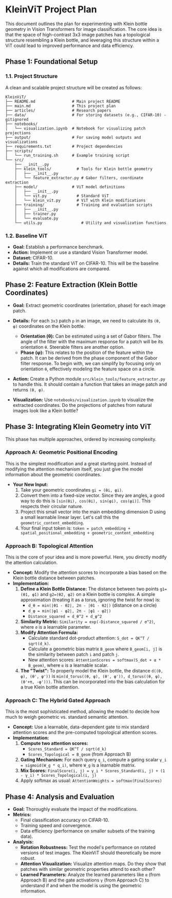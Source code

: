 # KleinViT Project Plan

This document outlines the plan for experimenting with Klein bottle geometry in Vision Transformers for image classification. The core idea is that the space of high-contrast 3x3 image patches has a topological structure resembling a Klein bottle, and leveraging this structure within a ViT could lead to improved performance and data efficiency.

## Phase 1: Foundational Setup

### 1.1. Project Structure

A clean and scalable project structure will be created as follows:

```
KleinViT/
├── README.md                # Main project README
├── main.md                  # This project plan
├── articles/                # Research papers
├── data/                    # For storing datasets (e.g., CIFAR-10) - gitignored
├── notebooks/
│   └── visualization.ipynb  # Notebook for visualizing patch projections
├── output/                  # For saving model outputs and visualizations
├── requirements.txt         # Project dependencies
├── scripts/
│   └── run_training.sh      # Example training script
└── src/
    ├── __init__.py
    ├── klein_tools/           # Tools for Klein bottle geometry
    │   ├── __init__.py
    │   └── feature_extractor.py # Gabor filters, coordinate extraction
    ├── model/               # ViT model definitions
    │   ├── __init__.py
    │   └── vit.py             # Standard ViT
    │   └── klein_vit.py       # ViT with Klein modifications
    ├── training/              # Training and evaluation scripts
    │   ├── __init__.py
    │   ├── trainer.py
    │   └── evaluate.py
    └── utils.py                 # Utility and visualization functions
```

### 1.2. Baseline ViT

*   **Goal:** Establish a performance benchmark.
*   **Action:** Implement or use a standard Vision Transformer model.
*   **Dataset:** CIFAR-10.
*   **Details:** Train the standard ViT on CIFAR-10. This will be the baseline against which all modifications are compared.

## Phase 2: Feature Extraction (Klein Bottle Coordinates)

*   **Goal:** Extract geometric coordinates (orientation, phase) for each image patch.
*   **Details:** For each `3x3` patch `p` in an image, we need to calculate its `(θ, φ)` coordinates on the Klein bottle.
    *   **Orientation (θ):** Can be estimated using a set of Gabor filters. The angle of the filter with the maximum response for a patch will be its orientation `θ`. Steerable filters are another option.
    *   **Phase (φ):** This relates to the position of the feature within the patch. It can be derived from the phase component of the Gabor filter response. To begin with, we can simplify by focusing only on orientation `θ`, effectively modeling the feature space on a circle.

*   **Action:** Create a Python module `src/klein_tools/feature_extractor.py` to handle this. It should contain a function that takes an image patch and returns `(θ, φ)`.
*   **Visualization:** Use `notebooks/visualization.ipynb` to visualize the extracted coordinates. Do the projections of patches from natural images look like a Klein bottle?

## Phase 3: Integrating Klein Geometry into ViT

This phase has multiple approaches, ordered by increasing complexity.

### Approach A: Geometric Positional Encoding

This is the simplest modification and a great starting point. Instead of modifying the attention mechanism itself, you just give the model information about the geometric coordinates.

*   **Your New Input:**
    1.  Take your geometric coordinates `gi = (θi, φi)`.
    2.  Convert them into a fixed-size vector. Since they are angles, a good way to do this is `[sin(θi), cos(θi), sin(φi), cos(φi)]`. This respects their circular nature.
    3.  Project this small vector into the main embedding dimension D using a small learnable linear layer. Let's call this the `geometric_content_embedding`.
    4.  Your final input token is: `token = patch_embedding + spatial_positional_embedding + geometric_content_embedding`

### Approach B: Topological Attention

This is the core of your idea and is more powerful. Here, you directly modify the attention calculation.

*   **Concept:** Modify the attention scores to incorporate a bias based on the Klein bottle distance between patches.
*   **Implementation:**
    1.  **Define a Klein Bottle Distance:** The distance between two points `g1=(θ1, φ1)` and `g2=(θ2, φ2)` on a Klein bottle is complex. A simple approximation (treating it as a torus, ignoring the twist for now) is:
        *   `d_θ = min(|θ1 - θ2|, 2π - |θ1 - θ2|)` (distance on a circle)
        *   `d_φ = min(|φ1 - φ2|, 2π - |φ1 - φ2|)`
        *   `Distance_squared = d_θ^2 + d_φ^2`
    2.  **Similarity Metric:** `Similarity = exp(-Distance_squared / σ^2)`, where `σ` is a learnable parameter.
    3.  **Modify Attention Formula:**
        *   Calculate standard dot-product attention: `S_dot = QK^T / sqrt(d_k)`.
        *   Calculate a geometric bias matrix `B_geom` where `B_geom[i, j]` is the similarity between patch `i` and patch `j`.
        *   New attention scores: `AttentionScores = softmax(S_dot + α * B_geom)`, where `α` is a learnable scalar.
    4.  **The "Twist":** To properly model the Klein bottle, the distance `d((θ, φ), (θ', φ'))` is `min(d_torus((θ, φ), (θ', φ')), d_torus((θ, φ), (θ'+π, -φ')))`. This can be incorporated into the bias calculation for a true Klein bottle attention.

### Approach C: The Hybrid Gated Approach

This is the most sophisticated method, allowing the model to decide how much to weigh geometric vs. standard semantic attention.

*   **Concept:** Use a learnable, data-dependent gate to mix standard attention scores and the pre-computed topological attention scores.
*   **Implementation:**
    1.  **Compute two attention scores:**
        *   `Scores_Standard = QK^T / sqrt(d_k)`
        *   `Scores_Topological = B_geom` (from Approach B)
    2.  **Gating Mechanism:** For each query `q_i`, compute a gating scalar `γ_i = sigmoid(W_g * q_i)`, where `W_g` is a learnable matrix.
    3.  **Mix Scores:** `FinalScore(i, j) = γ_i * Scores_Standard(i, j) + (1 - γ_i) * Scores_Topological(i, j)`
    4.  Apply softmax as usual: `AttentionWeights = softmax(FinalScores)`

## Phase 4: Analysis and Evaluation

*   **Goal:** Thoroughly evaluate the impact of the modifications.
*   **Metrics:**
    *   Final classification accuracy on CIFAR-10.
    *   Training speed and convergence.
    *   Data efficiency (performance on smaller subsets of the training data).
*   **Analysis:**
    *   **Rotation Robustness:** Test the model's performance on rotated versions of test images. The KleinViT should theoretically be more robust.
    *   **Attention Visualization:** Visualize attention maps. Do they show that patches with similar geometric properties attend to each other?
    *   **Learned Parameters:** Analyze the learned parameters like `α` (from Approach B) and the gate activations `γ` (from Approach C) to understand if and when the model is using the geometric information.
